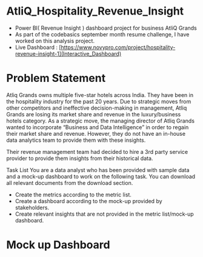 # AtliQ_Hospitality_Revenue_Insight
- Power BI( Revenue Insight ) dashboard project for business AtliQ Grands 
- As part of the codebasics september month resume challenge, I have worked on this analysis project.
- Live Dashboard :  [https://www.novypro.com/project/hospitality-revenue-insight-1](Interactive_Dashboard)

# Problem Statement
Atliq Grands owns multiple five-star hotels across India. They have been in the hospitality industry for the past 20 years. Due to strategic moves from other competitors and ineffective decision-making in management, Atliq Grands are losing its market share and revenue in the luxury/business hotels category. As a strategic move, the managing director of Atliq Grands wanted to incorporate “Business and Data Intelligence” in order to regain their market share and revenue. However, they do not have an in-house data analytics team to provide them with these insights.

Their revenue management team had decided to hire a 3rd party service provider to provide them insights from their historical data.

Task List
You are a data analyst who has been provided with sample data and a mock-up dashboard to work on the following task. You can download all relevant documents from the download section.

- Create the metrics according to the metric list.
- Create a dashboard according to the mock-up provided by stakeholders.
- Create relevant insights that are not provided in the metric list/mock-up dashboard.

# Mock up Dashboard
[](https://github.com/dpatel371/Hospitality_Revenue_Insight/tree/)
